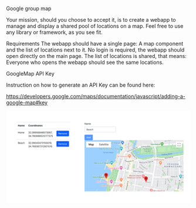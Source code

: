 
Google group map

Your mission, should you choose to accept it, is to create a webapp to manage
and display a shared pool of locations on a map.
Feel free to use any library or framework, as you see fit.

Requirements
The webapp should have a single page: A map component and the list of
locations next to it.
No login is required, the webapp should open directly on the main page.
The list of locations is shared, that means:
Everyone who opens the webapp should see the same locations.

GoogleMap API Key

Instruction on how to generate an API Key can be found here:

https://developers.google.com/maps/documentation/javascript/adding-a-google-map#key

![PrintScreen](/git-map.png)





